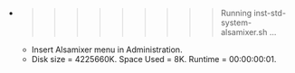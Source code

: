 * >>>>>>>>> Running inst-std-system-alsamixer.sh ...
  * Insert Alsamixer menu in Administration.
  * Disk size = 4225660K. Space Used = 8K. Runtime = 00:00:00:01.
